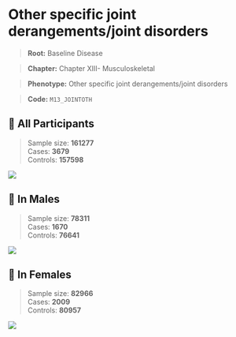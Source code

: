 # Other specific joint derangements/joint disorders

> **Root:** Baseline Disease  

> **Chapter:** Chapter XIII- Musculoskeletal  

> **Phenotype:** Other specific joint derangements/joint disorders  

> **Code:** `M13_JOINTOTH`

## 🧪 All Participants  
> Sample size: **161277**  
> Cases: **3679**  
> Controls: **157598**
<img src="/Disease/Figures/ALL/Baseline/M13_JOINTOTH.png"/>
<CsvTable src="/Disease/Data/ALL/Baseline/LG_M13_JOINTOTH.csv" label="🔍 View full results" />

## 👨 In Males  
> Sample size: **78311**  
> Cases: **1670**  
> Controls: **76641**
<img src="/Disease/Figures/Male/Baseline/M13_JOINTOTH.png"/>
<CsvTable src="/Disease/Data/Male/Baseline/LG_M13_JOINTOTH.csv" label="🔍 View full results" />

## 👩 In Females  
> Sample size: **82966**  
> Cases: **2009**  
> Controls: **80957**
<img src="/Disease/Figures/Female/Baseline/M13_JOINTOTH.png"/>
<CsvTable src="/Disease/Data/Female/Baseline/LG_M13_JOINTOTH.csv" label="🔍 View full results" />
